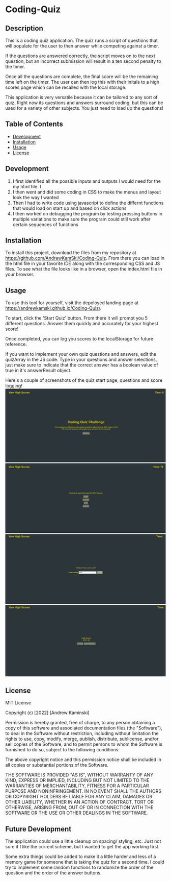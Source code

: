 # Coding-Quiz

## Description

This is a coding quiz application. The quiz runs a script of questions that will populate for the user to then answer while competing against a timer.

If the questions are answered correctly, the script moves on to the next question, but an incorrect submission will result in a ten second penalty to the timer.

Once all the questions are complete, the final score will be the remaining time left on the timer. The user can then log this with their initals to a high scores page which can be recalled with the local storage.

This application is very versatile because it can be tailored to any sort of quiz. Right now its questions and answers surround coding, but this can be used for a variety of other subjects. You just need to load up the questions!

## Table of Contents

- [Development](#development)
- [Installation](#installation)
- [Usage](#usage)
- [License](#license)

## Development

1. I first identified all the possible inputs and outputs I would need for the my html file. I
2. I then went and did some coding in CSS to make the menus and layout look the way I wanted
3. Then I had to write code using javascript to define the differnt functions that would load on start up and based on click actions
4. I then worked on debugging the program by testing pressing buttons in multiple variations to make sure the program could still work after certain sequences of functions

## Installation

To install this project, download the files from my repository at https://github.com/AndrewKamSki/Coding-Quiz. From there you can load in the html 
file in your favorite IDE along with the corresponding CSS and JS files. To see what the file looks like in a browser, open the index.html file in your browser.

## Usage

To use this tool for yourself, visit the depoloyed landing page at https://andrewkamski.github.io/Coding-Quiz/.

To start, click the 'Start Quiz' button. From there it will prompt you 5 different questions. Answer them quickly and accurately for your highest score!

Once completed, you can log you scores to the localStorage for future reference.

If you want to implement your own quiz questions and answers, edit the quizArray in the JS code. Type in your questions and answer selections, just make sure to indicate that the correct answer has a boolean value of true in it's answerResult object.

Here's a couple of screenshots of the quiz start page, questions and score logging!
![Application on page load](img/Start-Up.png)
![An example of one coding question](img/Questions.png)
![Entering initals and score](img/Score-Entry.png)
![Displayed past high scores](img/High-Scores.png)

## License
MIT License

Copyright (c) [2022] [Andrew Kaminski]

Permission is hereby granted, free of charge, to any person obtaining a copy
of this software and associated documentation files (the "Software"), to deal
in the Software without restriction, including without limitation the rights
to use, copy, modify, merge, publish, distribute, sublicense, and/or sell
copies of the Software, and to permit persons to whom the Software is
furnished to do so, subject to the following conditions:

The above copyright notice and this permission notice shall be included in all
copies or substantial portions of the Software.

THE SOFTWARE IS PROVIDED "AS IS", WITHOUT WARRANTY OF ANY KIND, EXPRESS OR
IMPLIED, INCLUDING BUT NOT LIMITED TO THE WARRANTIES OF MERCHANTABILITY,
FITNESS FOR A PARTICULAR PURPOSE AND NONINFRINGEMENT. IN NO EVENT SHALL THE
AUTHORS OR COPYRIGHT HOLDERS BE LIABLE FOR ANY CLAIM, DAMAGES OR OTHER
LIABILITY, WHETHER IN AN ACTION OF CONTRACT, TORT OR OTHERWISE, ARISING FROM,
OUT OF OR IN CONNECTION WITH THE SOFTWARE OR THE USE OR OTHER DEALINGS IN THE
SOFTWARE.

## Future Development

The application could use a little cleanup on spacing/ styling, etc. Just not sure if I like the current scheme, but I wanted to get the app working first.

Some extra things could be added to make it a little harder and less of a memory game for someone that is taking the quiz for a second time. I could try to implement some random functions to randomize the order of the question and the order of the answer buttons.